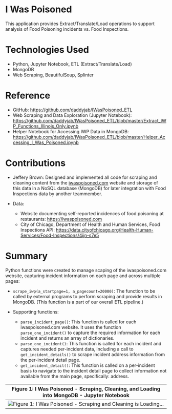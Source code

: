 # I Was Poisoned

This application provides Extract/Translate/Load operations to support analysis of Food Poisoning incidents vs. Food Inspections.

# Technologies Used

* Python, Jupyter Notebook, ETL (Extract/Translate/Load)
* MongoDB
* Web Scraping, BeautifulSoup, Splinter

# Reference

* GitHub: https://github.com/daddyjab/IWasPoisoned_ETL
* Web Scraping and Data Exploration (Jupyter Notebook): https://github.com/daddyjab/IWasPoisoned_ETL/blob/master/Extract_IWP_Functions_Illinois_Only.ipynb
* Helper Notebook for Accessing IWP Data in MongoDB: https://github.com/daddyjab/IWasPoisoned_ETL/blob/master/Helper_Accessing_I_Was_Poisoned.ipynb

# Contributions

* Jeffery Brown: Designed and implemented all code for scraping and cleaning content from the [iwaspoisoned.com](https://iwaspoisoned.com) website and storage of this data in a NoSQL database (MongoDB) for later integration with Food Inspections data by another teammember.

* Data:
    * Website documenting self-reported incidences of food poisoning at restaurants: https://iwaspoisoned.com
    * City of Chicago, Department of Health and Human Services, Food Inspections API: https://data.cityofchicago.org/Health-Human-Services/Food-Inspections/4ijn-s7e5

# Summary

Python functions were created to manage scaping of the iwaspoisoned.com website, capturing incident information on each page and across multiple pages:

* `scrape_iwp(a_startpage=1, a_pagecount=20000)`: The function to be called by external programs to perform scraping and provide results in MongoDB.  (This function is a part of our overall ETL pipeline.)

* Supporting functions:

    * `parse_incident_page()`: This function is called for each iwaspoisoned.com website.  It uses the function `parse_one_incident()` to capture the required information for each incident and returns an array of dictionaries.
    * `parse_one_incident()`: This function is called for each incident and captures needed per-incident data, including a call to `get_incident_details()` to scrape incident address information from the per-incident detail page.
    * `get_incident_detail()`: This function is called on a per-incident basis to navigate to the incident detail page to collect information not available from the main page, specifically: address.

| Figure 1: I Was Poisoned - Scraping, Cleaning, and Loading into MongoDB - Jupyter Notebook |
|----------|
| ![Figure 1: I Was Poisoned - Scraping and Cleaning is Loading...](docs/IWP-Scraping_Exploration.gif "Figure 1: I Was Poisoned - Scraping, Cleaning, and Loading into MongoDB - Jupyter Notebook") |
